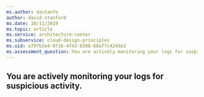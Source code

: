```yaml
---
ms.author: dastanfo
author: david-stanford
ms.date: 10/11/2019
ms.topic: article
ms.service: architecture-center
ms.subservice: cloud-design-principles
ms.uid: a79fb2e4-9716-4f43-b500-68a77c424de3
ms.assessment_question: You are actively monitoring your logs for suspicious activity.
---
```

## You are actively monitoring your logs for suspicious activity.


